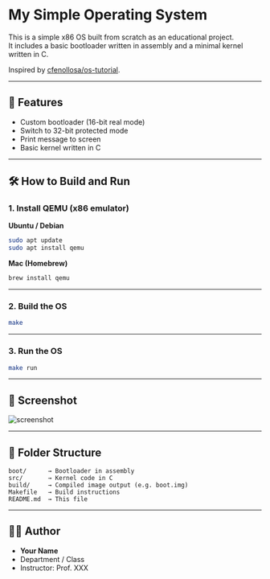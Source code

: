 # My Simple Operating System

This is a simple x86 OS built from scratch as an educational project.  
It includes a basic bootloader written in assembly and a minimal kernel written in C.

Inspired by [cfenollosa/os-tutorial](https://github.com/cfenollosa/os-tutorial).

---

## 🧠 Features

- Custom bootloader (16-bit real mode)
- Switch to 32-bit protected mode
- Print message to screen
- Basic kernel written in C

---

## 🛠 How to Build and Run

### 1. Install QEMU (x86 emulator)

**Ubuntu / Debian**
```bash
sudo apt update
sudo apt install qemu
```

**Mac (Homebrew)**
```bash
brew install qemu
```

---

### 2. Build the OS
```bash
make
```

---

### 3. Run the OS
```bash
make run
```

---

## 📸 Screenshot

![screenshot](screenshot.png)

---

## 📂 Folder Structure

```
boot/      → Bootloader in assembly  
src/       → Kernel code in C  
build/     → Compiled image output (e.g. boot.img)  
Makefile   → Build instructions  
README.md  → This file
```

---

## 👩‍💻 Author

- **Your Name**  
- Department / Class  
- Instructor: Prof. XXX  
